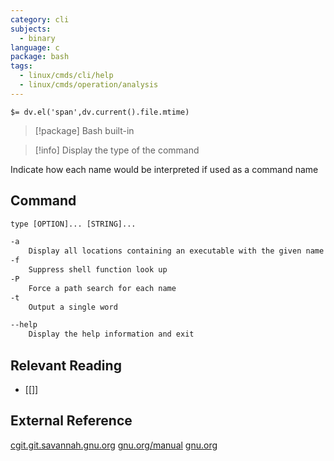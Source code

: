 ```yaml
---
category: cli
subjects:
  - binary
language: c
package: bash
tags:
  - linux/cmds/cli/help
  - linux/cmds/operation/analysis
---
```


`$= dv.el('span',dv.current().file.mtime)`
> [!package] Bash built-in

> [!info] Display the type of the command

Indicate how each name would be interpreted if used as a command name

## Command
```txt
type [OPTION]... [STRING]...

-a
	Display all locations containing an executable with the given name
-f
	Suppress shell function look up
-P
	Force a path search for each name 
-t
	Output a single word

--help
	Display the help information and exit 
```

## Relevant Reading
- [[]]

## External Reference
[cgit.git.savannah.gnu.org](https://cgit.git.savannah.gnu.org/cgit/bash.git/)
[gnu.org/manual](https://www.gnu.org/software/bash/manual/bash.html)
[gnu.org](https://www.gnu.org/software/bash/)
